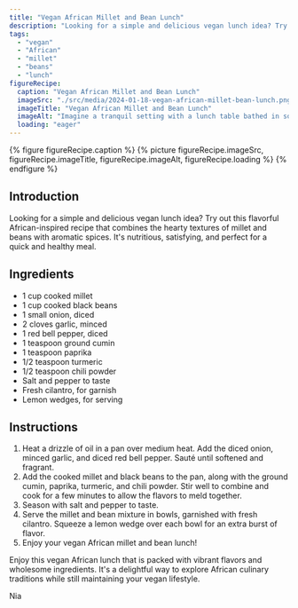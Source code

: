 ```yaml
---
title: "Vegan African Millet and Bean Lunch"
description: "Looking for a simple and delicious vegan lunch idea? Try out this flavorful African-inspired recipe that combines the hearty textures of millet and beans with aromatic spices."
tags: 
  - "vegan"  
  - "African"  
  - "millet"  
  - "beans"  
  - "lunch"
figureRecipe: 
  caption: "Vegan African Millet and Bean Lunch"
  imageSrc: "./src/media/2024-01-18-vegan-african-millet-bean-lunch.png"
  imageTitle: "Vegan African Millet and Bean Lunch"
  imageAlt: "Imagine a tranquil setting with a lunch table bathed in soft, welcoming light. The table is gracefully adorned with a wooden platter, which is overflowing with cooked millet and black beans. The array of vibrant colors from sautéed onions, garlic, and red bell peppers spark the ambiance. The intoxicating aroma of African herbs and spices fills the air, further adding to the inviting atmosphere. Fresh green cilantro leaves, delicately arranged on the dish, offer a refreshing contrast. Scattered around the platter are zesty lemon wedges, ready to add an extra tang to the meal. This image quintessentially captures the essence of traditional African cuisine, offering a rich tapestry of textures, vivid hues, and mouthwatering presentation. It symbolizes the harmonious blend of vegan components and authentic African aromas."
  loading: "eager"
---
```


{% figure figureRecipe.caption %}
{% picture figureRecipe.imageSrc, figureRecipe.imageTitle, figureRecipe.imageAlt, figureRecipe.loading %}
{% endfigure %}

## Introduction

Looking for a simple and delicious vegan lunch idea? Try out this flavorful African-inspired recipe that combines the hearty textures of millet and beans with aromatic spices. It's nutritious, satisfying, and perfect for a quick and healthy meal.

## Ingredients

- 1 cup cooked millet
- 1 cup cooked black beans
- 1 small onion, diced
- 2 cloves garlic, minced
- 1 red bell pepper, diced
- 1 teaspoon ground cumin
- 1 teaspoon paprika
- 1/2 teaspoon turmeric
- 1/2 teaspoon chili powder
- Salt and pepper to taste
- Fresh cilantro, for garnish
- Lemon wedges, for serving

## Instructions

1. Heat a drizzle of oil in a pan over medium heat. Add the diced onion, minced garlic, and diced red bell pepper. Sauté until softened and fragrant.
2. Add the cooked millet and black beans to the pan, along with the ground cumin, paprika, turmeric, and chili powder. Stir well to combine and cook for a few minutes to allow the flavors to meld together.
3. Season with salt and pepper to taste.
4. Serve the millet and bean mixture in bowls, garnished with fresh cilantro. Squeeze a lemon wedge over each bowl for an extra burst of flavor.
5. Enjoy your vegan African millet and bean lunch!

Enjoy this vegan African lunch that is packed with vibrant flavors and wholesome ingredients. It's a delightful way to explore African culinary traditions while still maintaining your vegan lifestyle.

Nia
